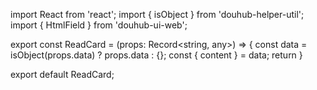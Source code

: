 import React from 'react';
import { isObject } from 'douhub-helper-util';
import { HtmlField } from 'douhub-ui-web';

export const ReadCard = (props: Record<string, any>) => {
    const data = isObject(props.data) ? props.data : {};
    const { content } = data;
    return <HtmlField value={content} record={data} readonly={true} onReady={props.onReady} supportHighlight={true} />
}

export default ReadCard;